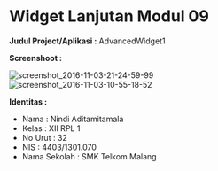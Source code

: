 # Widget Lanjutan Modul 09

**Judul Project/Aplikasi :** AdvancedWidget1

**Screenshoot :**
 
![screenshot_2016-11-03-21-24-59-99](https://cloud.githubusercontent.com/assets/22679392/19969886/cc0266e8-a20c-11e6-9ce5-1dd28f2c455d.png)
![screenshot_2016-11-03-10-55-18-52](https://cloud.githubusercontent.com/assets/22679392/19969899/d65362be-a20c-11e6-9bd1-9dafbcf5f424.png)

**Identitas :**
* Nama : Nindi Aditamitamala
* Kelas : XII RPL 1
* No Urut : 32
* NIS : 4403/1301.070
* Nama Sekolah : SMK Telkom Malang
